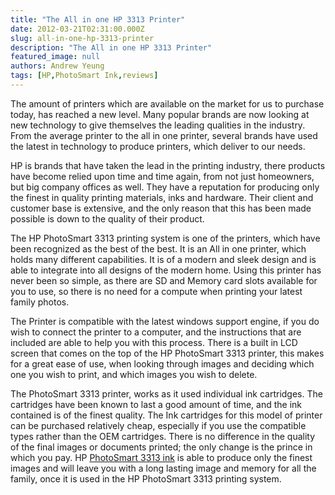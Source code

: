 ```yaml
---
title: "The All in one HP 3313 Printer"
date: 2012-03-21T02:31:00.000Z
slug: all-in-one-hp-3313-printer
description: "The All in one HP 3313 Printer"
featured_image: null
authors: Andrew Yeung
tags: [HP,PhotoSmart Ink,reviews]
---
```


The amount of printers which are available on the market for us to purchase today, has reached a new level. Many popular brands are now looking at new technology to give themselves the leading qualities in the industry. From the average printer to the all in one printer, several brands have used the latest in technology to produce printers, which deliver to our needs.

HP is brands that have taken the lead in the printing industry, there products have become relied upon time and time again, from not just homeowners, but big company offices as well. They have a reputation for producing only the finest in quality printing materials, inks and hardware. Their client and customer base is extensive, and the only reason that this has been made possible is down to the quality of their product.

The HP PhotoSmart 3313 printing system is one of the printers, which have been recognized as the best of the best. It is an All in one printer, which holds many different capabilities. It is of a modern and sleek design and is able to integrate into all designs of the modern home. Using this printer has never been so simple, as there are SD and Memory card slots available for you to use, so there is no need for a compute when printing your latest family photos.

The Printer is compatible with the latest windows support engine, if you do wish to connect the printer to a computer, and the instructions that are included are able to help you with this process. There is a built in LCD screen that comes on the top of the HP PhotoSmart 3313 printer, this makes for a great ease of use, when looking through images and deciding which one you wish to print, and which images you wish to delete.

The PhotoSmart 3313 printer, works as it used individual ink cartridges. The cartridges have been known to last a good amount of time, and the ink contained is of the finest quality. The Ink cartridges for this model of printer can be purchased relatively cheap, especially if you use the compatible types rather than the OEM cartridges. There is no difference in the quality of the final images or documents printed; the only change is the prince in which you pay. HP [PhotoSmart 3313 ink](https://www.comboink.com/hp-photosmart-3313-printer-ink-cartridges) is able to produce only the finest images and will leave you with a long lasting image and memory for all the family, once it is used in the HP PhotoSmart 3313 printing system.